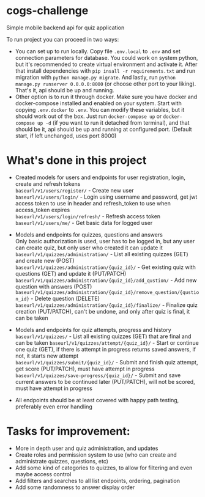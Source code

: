 # cogs-challenge
Simple mobile backend api for quiz application


To run project you can proceed in two ways:
  * You can set up to run locally. Copy file ```.env.local``` to 
    ```.env``` and set connection parameters for database. 
    You could work on system python, but it's recommended to create 
    virtual environment and activate it. After that install dependencies with
    ```pip insall -r requirements.txt``` and run migration with
    ```python manage.py migrate```. And lastly, run 
    ```python manage.py runserver 0.0.0.0:8000``` (or choose other
    port to your liking). That's it, api should be up and running.
  * Other option is to run it through docker. Make sure you have 
    docker and docker-compose installed and enabled on your system. Start with copying
    ```.env.docker``` to ```.env```. You can modify these variables, but it 
    should work out of the box. Just run ```docker-compose up``` or 
    ```docker-compose up -d``` (if you want to run it detached from terminal),
    and that should be it, api should be up and running at configured port.
    (Default start, if left unchanged, uses port 8000)


# What's done in this project
  * Created models for users and endpoints for user registration, login, create and refresh tokens  
    ``baseurl/v1/users/register/`` - Create new user   
    ``baseurl/v1/users/login/`` - Login using username and password, get jwt access token to use in header
                                  and refresh_token to use when access_token expires  
    ``baseurl/v1/users/login/refresh/``  - Refresh access token
    ``baseurl/v1/users/me/`` - Get basic data for logged user
  
  * Models and endpoints for quizzes, questions and answers  
    Only basic authorization is used, user has to be logged in, but any user can create quiz, but only user who created it can update it  
    ``baseurl/v1/quizzes/administration/`` - List all existing quizzes (GET) and create new (POST)   
    ``baseurl/v1/quizzes/administration/{quiz_id}/`` - Get existing quiz with questions (GET) and update it (PUT/PATCH)   
    ``baseurl/v1/quizzes/administration/{quiz_id}/add_qustion/`` - Add new question with answers (POST)   
    ``baseurl/v1/quizzes/administration/{quiz_id}/remove_question/{qustion_id}`` - Delete question (DELETE)  
    ``baseurl/v1/quizzes/administration/{quiz_id}/finalize/`` - Finalize quiz creation (PUT/PATCH), can't be undone, and only after quiz is final, it can be taken   
  
  * Models and endpoints for quiz attempts, progress and history  
    ``baseurl/v1/quizzes/`` - List all existing quizzes (GET) that are final and can be taken
    ``baseurl/v1/quizzes/attempt/{quiz_id}/`` - Start or continue one quiz (GET), if there is attempt in progress returns saved answers, if not, it starts new attempt  
    ``baseurl/v1/quizzes/submit/{quiz_id}/`` - Submit and finish quiz attempt, get score (PUT/PATCH), must have attempt in progress
    ``baseurl/v1/quizzes/save-progress/{quiz_id}/`` - Submit and save current answers to be continued later (PUT/PATCH), will not be scored, must have attempt in progress   
  
  * All endpoints should be at least covered with happy path testing, preferably even error handling
  
  
# Tasks for improvement:
  
  * More in depth user and quiz administration, and updates
  * Create roles and permission system to use (who can create and administrate quizzes, questions, etc)
  * Add some kind of categories to quizzes, to allow for filtering and even maybe access control
  * Add filters and searches to all list endpoints, ordering, pagination
  * Add some randomness to answer display order
